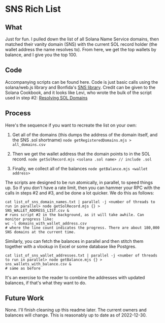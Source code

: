 # SNS Rich List

## What
Just for fun. I pulled down the list of all Solana Name Service domains, then matched their vanity domain (SNS) with the current SOL record holder (the wallet address the name resolves to). From here, we get the top wallets by balance, and I give you the top 100.

## Code
Accompanying scripts can be found here. Code is just basic calls using the solana/web.js library and Bonfida's [SNS library](https://bonfida.github.io/solana-name-service-guide/installation.html). Credit can be given to the Solana Cookbook, and it looks like Levi, who wrote the bulk of the script used in step #2: [Resolving SOL Domains](https://solanacookbook.com/references/name-service.html#name-registry)

## Process
Here's the sequence if you want to recreate the list on your own:
1. Get all of the domains (this dumps the address of the domain itself, and the SNS .sol shortname)
    ```node getRegisteredDomains.mjs > all_domains.csv```

2. Then we get the wallet address that the domain points to in the SOL record.
```node getSolRecord.mjs <solana .sol name> // include .sol```

3. Finally, we collect all of the balances
```node getBalance.mjs <wallet address>```

The scripts are designed to be run atomically, in parallel, to speed things up. So if you don't have a rate limit, then you can hammer your RPC with the calls in steps #2 and #3, and be done a lot quicker. We do this as follows:
```
cat list_of_sns_domain_names.txt | parallel -j <number of threads to run in parallel> node getSolRecord.mjs {} > SNS_WALLET_ADDRESS_LIST.csv &  
# runs script #2 in the background, as it will take awhile. Can monitor progress like:
wc -l domains_with_wallet_address.csv 
# where the line count indicates the progress. There are about 180,000 SNS domains at the current time.
```
Similarly, you can fetch the balances in parallel and then stitch them together with a vlookup in Excel or some database like Postgres.
```
cat list_of_sns_wallet_addresses.txt | parallel -j <number of threads to run in parallel> node getBalance.mjs {} > sns_wallets_with_balance.csv & 
# same as before   
```

It's an exercise to the reader to combine the addresses with updated balances, if that's what they want to do.

## Future Work
None. I'll finish cleaning up this readme later. The current owners and balances will change. This is reasonably up to date as of 2022-12-30.